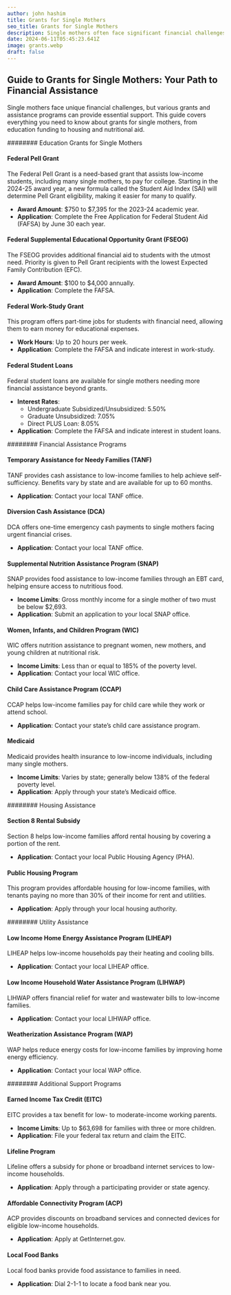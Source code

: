 ```yaml
---
author: john hashim
title: Grants for Single Mothers
seo_title: Grants for Single Mothers
description: Single mothers often face significant financial challenges, but various grants and assistance programs can provide crucial support. 
date: 2024-06-11T05:45:23.641Z
image: grants.webp
draft: false
---
```


## Guide to Grants for Single Mothers: Your Path to Financial Assistance

Single mothers face unique financial challenges, but various grants and assistance programs can provide essential support. This guide covers everything you need to know about grants for single mothers, from education funding to housing and nutritional aid. 

######## Education Grants for Single Mothers

#### Federal Pell Grant

The Federal Pell Grant is a need-based grant that assists low-income students, including many single mothers, to pay for college. Starting in the 2024-25 award year, a new formula called the Student Aid Index (SAI) will determine Pell Grant eligibility, making it easier for many to qualify.

- **Award Amount**: $750 to $7,395 for the 2023-24 academic year.
- **Application**: Complete the Free Application for Federal Student Aid (FAFSA) by June 30 each year.

#### Federal Supplemental Educational Opportunity Grant (FSEOG)

The FSEOG provides additional financial aid to students with the utmost need. Priority is given to Pell Grant recipients with the lowest Expected Family Contribution (EFC).

- **Award Amount**: $100 to $4,000 annually.
- **Application**: Complete the FAFSA.

#### Federal Work-Study Grant

This program offers part-time jobs for students with financial need, allowing them to earn money for educational expenses.

- **Work Hours**: Up to 20 hours per week.
- **Application**: Complete the FAFSA and indicate interest in work-study.

#### Federal Student Loans

Federal student loans are available for single mothers needing more financial assistance beyond grants.

- **Interest Rates**:
  - Undergraduate Subsidized/Unsubsidized: 5.50%
  - Graduate Unsubsidized: 7.05%
  - Direct PLUS Loan: 8.05%
- **Application**: Complete the FAFSA and indicate interest in student loans.

######## Financial Assistance Programs

#### Temporary Assistance for Needy Families (TANF)

TANF provides cash assistance to low-income families to help achieve self-sufficiency. Benefits vary by state and are available for up to 60 months.

- **Application**: Contact your local TANF office.

#### Diversion Cash Assistance (DCA)

DCA offers one-time emergency cash payments to single mothers facing urgent financial crises.

- **Application**: Contact your local TANF office.

#### Supplemental Nutrition Assistance Program (SNAP)

SNAP provides food assistance to low-income families through an EBT card, helping ensure access to nutritious food.

- **Income Limits**: Gross monthly income for a single mother of two must be below $2,693.
- **Application**: Submit an application to your local SNAP office.

#### Women, Infants, and Children Program (WIC)

WIC offers nutrition assistance to pregnant women, new mothers, and young children at nutritional risk.

- **Income Limits**: Less than or equal to 185% of the poverty level.
- **Application**: Contact your local WIC office.

#### Child Care Assistance Program (CCAP)

CCAP helps low-income families pay for child care while they work or attend school.

- **Application**: Contact your state’s child care assistance program.

#### Medicaid

Medicaid provides health insurance to low-income individuals, including many single mothers.

- **Income Limits**: Varies by state; generally below 138% of the federal poverty level.
- **Application**: Apply through your state’s Medicaid office.

######## Housing Assistance

#### Section 8 Rental Subsidy

Section 8 helps low-income families afford rental housing by covering a portion of the rent.

- **Application**: Contact your local Public Housing Agency (PHA).

#### Public Housing Program

This program provides affordable housing for low-income families, with tenants paying no more than 30% of their income for rent and utilities.

- **Application**: Apply through your local housing authority.

######## Utility Assistance

#### Low Income Home Energy Assistance Program (LIHEAP)

LIHEAP helps low-income households pay their heating and cooling bills.

- **Application**: Contact your local LIHEAP office.

#### Low Income Household Water Assistance Program (LIHWAP)

LIHWAP offers financial relief for water and wastewater bills to low-income families.

- **Application**: Contact your local LIHWAP office.

#### Weatherization Assistance Program (WAP)

WAP helps reduce energy costs for low-income families by improving home energy efficiency.

- **Application**: Contact your local WAP office.

######## Additional Support Programs

#### Earned Income Tax Credit (EITC)

EITC provides a tax benefit for low- to moderate-income working parents.

- **Income Limits**: Up to $63,698 for families with three or more children.
- **Application**: File your federal tax return and claim the EITC.

#### Lifeline Program

Lifeline offers a subsidy for phone or broadband internet services to low-income households.

- **Application**: Apply through a participating provider or state agency.

#### Affordable Connectivity Program (ACP)

ACP provides discounts on broadband services and connected devices for eligible low-income households.

- **Application**: Apply at GetInternet.gov.

#### Local Food Banks

Local food banks provide food assistance to families in need.

- **Application**: Dial 2-1-1 to locate a food bank near you.
